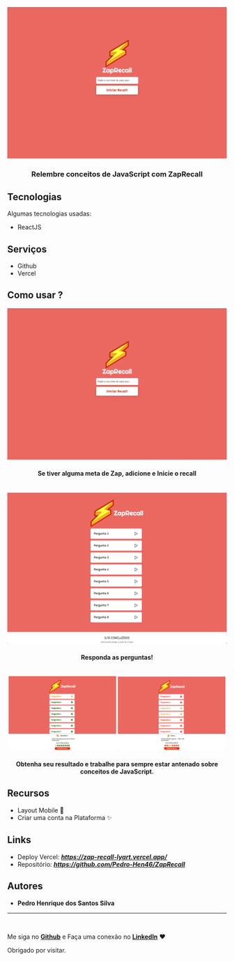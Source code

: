 <img src="./src/images/Inicial.png">
<center><h3>Relembre conceitos de JavaScript com ZapRecall<h3/></center>

## Tecnologias

Algumas tecnologias usadas:

- ReactJS

## Serviços

- Github
- Vercel

## Como usar ?

<center>
<div>
  <img src="./src/images/Inicial.png">
  <h4>Se tiver alguma meta de Zap, adicione e Inicie o recall</h4>
</div>
</center>

<br/>

<center>
<div>
  <img src="./src/images/Questions.png">
  <h4>Responda as perguntas!</h4>
</div>
</center>

<br/>

<center>
<div>
  <img src="./src/images/Sucesso.png" width="49%" height="auto">
  <img src="./src/images/Falha.png" width="49%" height="auto">
  <h4>Obtenha seu resultado e trabalhe para sempre estar antenado sobre conceitos de JavaScript.</h4>
</div>
</center>

## Recursos

- Layout Mobile 📱
- Criar uma conta na Plataforma ✨

## Links

- Deploy Vercel: ***https://zap-recall-lyart.vercel.app/***
- Repositório: ***https://github.com/Pedro-Hen46/ZapRecall***

## Autores

- **Pedro Henrique dos Santos Silva**

---

  <br />
  
  Me siga no [**Github**](https://github.com/login?return_to=https%3A%2F%2Fgithub.com%2FPedro-Hen46) e Faça uma conexão no [**LinkedIn**](https://www.linkedin.com/in/pedro-henrique-dos-santos-silva-05012289) ❤

Obrigado por visitar.
